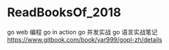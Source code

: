 # ReadBooksOf_2018
 go web 编程
 go in action
 go 并发实战
 go 语言实战笔记
 https://www.gitbook.com/book/yar999/gopl-zh/details
